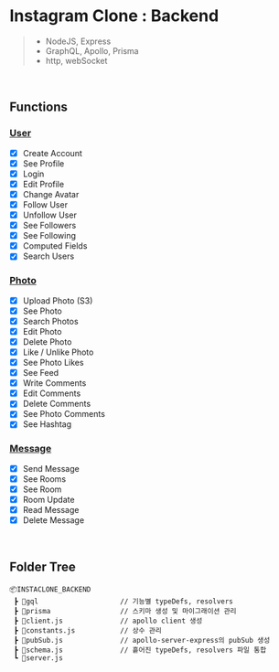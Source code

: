 # Instagram Clone : Backend

> -   NodeJS, Express
> -   GraphQL, Apollo, Prisma
> -   http, webSocket

<br>

## Functions

### [User](https://github.com/mauv2sky/InstaClone_Backend/tree/main/gql/User#Create-Account)

-   [x] Create Account
-   [x] See Profile
-   [x] Login
-   [x] Edit Profile
-   [x] Change Avatar
-   [x] Follow User
-   [x] Unfollow User
-   [x] See Followers
-   [x] See Following
-   [x] Computed Fields
-   [x] Search Users

### [Photo](https://github.com/mauv2sky/InstaClone_Backend/tree/main/gql/photo)

-   [x] Upload Photo (S3)
-   [x] See Photo
-   [x] Search Photos
-   [x] Edit Photo
-   [x] Delete Photo
-   [x] Like / Unlike Photo
-   [x] See Photo Likes
-   [x] See Feed
-   [x] Write Comments
-   [x] Edit Comments
-   [x] Delete Comments
-   [x] See Photo Comments
-   [x] See Hashtag

### [Message](https://github.com/mauv2sky/InstaClone_Backend/tree/main/gql/message)

-   [x] Send Message
-   [x] See Rooms
-   [x] See Room
-   [x] Room Update
-   [x] Read Message
-   [x] Delete Message

<br>

## Folder Tree

```
📦INSTACLONE_BACKEND
 ┣ 📂gql                    // 기능별 typeDefs, resolvers
 ┣ 📂prisma                 // 스키마 생성 및 마이그래이션 관리
 ┣ 📜client.js              // apollo client 생성
 ┣ 📜constants.js           // 상수 관리
 ┣ 📜pubSub.js              // apollo-server-express의 pubSub 생성
 ┣ 📜schema.js              // 흩어진 typeDefs, resolvers 파일 통합
 ┗ 📜server.js
```
